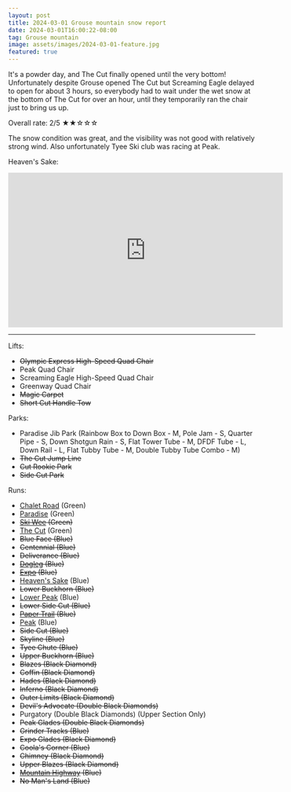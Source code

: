 ```yaml
---
layout: post
title: 2024-03-01 Grouse mountain snow report
date: 2024-03-01T16:00:22-08:00
tag: Grouse mountain
image: assets/images/2024-03-01-feature.jpg
featured: true
---
```


It's a powder day, and The Cut finally opened until the very bottom! Unfortunately despite Grouse opened The Cut but Screaming Eagle delayed to open for about 3 hours, so everybody had to wait under the wet snow at the bottom of The Cut for over an hour, until they temporarily ran the chair just to bring us up.

Overall rate: 2/5 ★★☆☆☆

The snow condition was great, and the visibility was not good with relatively strong wind. Also unfortunately Tyee Ski club was racing at Peak.

Heaven's Sake:
<iframe width="560" height="315" src="https://www.youtube.com/embed/RCltf3q9di8?si=B3CQSHyYALqnTlZy&hl=en" title="YouTube video player" frameborder="0" allow="accelerometer; autoplay; clipboard-write; encrypted-media; gyroscope; picture-in-picture; web-share" allowfullscreen></iframe>

---

Lifts:

* <del>Olympic Express High-Speed Quad Chair</del>
* Peak Quad Chair
* Screaming Eagle High-Speed Quad Chair
* Greenway Quad Chair
* <del>Magic Carpet</del>
* <del>Short Cut Handle Tow</del>

Parks:

* Paradise Jib Park (Rainbow Box to Down Box - M, Pole Jam - S, Quarter Pipe - S, Down Shotgun Rain - S, Flat Tower Tube - M, DFDF Tube - L, Down Rail - L, Flat Tubby Tube - M, Double Tubby Tube Combo - M)
* <del>The Cut Jump Line</del>
* <del>Cut Rookie Park</del>
* <del>Side Cut Park</del>

Runs:

* [Chalet Road](/grouse/chalet-road/) (Green)
* [Paradise](/grouse/paradise) (Green)
* <del>[Ski Wee](/magic-carpet/) (Green)</del>
* [The Cut](/grouse/the-cut/) (Green)
* <del>Blue Face (Blue)</del>
* <del>Centennial (Blue)</del>
* <del>Deliverance (Blue)</del>
* <del>[Dogleg](/dogleg/) (Blue)</del>
* <del>[Expo](/grouse/expo/) (Blue)</del>
* [Heaven's Sake](/heavens-sake/) (Blue)
* <del>Lower Buckhorn (Blue)</del>
* [Lower Peak](/grouse/peak/) (Blue)
* <del>Lower Side Cut (Blue)</del>
* <del>[Paper Trail](/paper-trail/) (Blue)</del>
* [Peak](/grouse/peak/) (Blue)
* <del>Side Cut (Blue)</del>
* <del>Skyline (Blue)</del>
* <del>Tyee Chute (Blue)</del>
* <del>Upper Buckhorn (Blue)</del>
* <del>Blazes (Black Diamond)</del>
* <del>Coffin (Black Diamond)</del>
* <del>Hades (Black Diamond)</del>
* <del>Inferno (Black Diamond)</del>
* <del>Outer Limits (Black Diamond)</del>
* <del>Devil's Advocate (Double Black Diamonds)</del>
* Purgatory (Double Black Diamonds) (Upper Section Only)
* <del>Peak Glades (Double Black Diamonds)</del>
* <del>Grinder Tracks (Blue)</del>
* <del>Expo Glades (Black Diamond)</del>
* <del>Coola's Corner (Blue)</del>
* <del>Chimney (Black Diamond)</del>
* <del>Upper Blazes (Black Diamond)</del>
* <del>[Mountain Highway](/grouse/mountain-highway/) (Blue)</del>
* <del>No Man's Land (Blue)</del>


